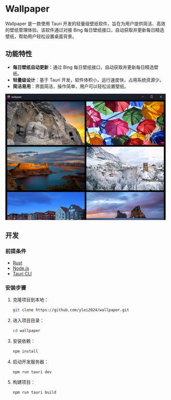 # Wallpaper

Wallpaper 是一款使用 Tauri 开发的轻量级壁纸软件，旨在为用户提供简洁、高效的壁纸管理体验。该软件通过对接 Bing 每日壁纸接口，自动获取并更新每日精选壁纸，帮助用户轻松设置桌面背景。

## 功能特性

- **每日壁纸自动更新**：通过 Bing 每日壁纸接口，自动获取并更新每日精选壁纸。
- **轻量级设计**：基于 Tauri 开发，软件体积小，运行速度快，占用系统资源少。
- **简洁易用**：界面简洁，操作简单，用户可以轻松设置壁纸。

![alt text](docs/image.png)

## 开发

### 前提条件
- [Rust](https://www.rust-lang.org/tools/install)
- [Node.js](https://nodejs.org/)
- [Tauri CLI](https://v2.tauri.app/zh-cn)

### 安装步骤

1. 克隆项目到本地：

   ```bash
   git clone https://github.com/ylei2024/wallpaper.git
   ```

2. 进入项目目录：

   ```bash
   cd wallpaper
   ```

3. 安装依赖：

   ```bash
   npm install
   ```

4. 启动开发服务器：

   ```bash
   npm run tauri dev
   ```

5. 构建项目：

   ```bash
   npm run tauri build
   ```
